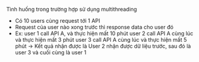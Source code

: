 Tình huống trong trường hợp sử dụng multithreading
- Có 10 users cùng request tới 1 API
- Request của user nào xong trước thì response data cho user đó
- Ex: user 1 call API A, và thực hiện mất 10 phút
  user 2 call API A cùng lúc và thực hiện mất 3 phút
  user 3 call API A cùng lúc và thực hiện mất 5 phút
  -> Kết quả nhận được là User 2 nhận được dữ liệu trước, sau đó là user 3 và cuối cùng là user 1
